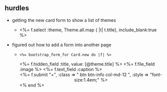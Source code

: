 


hurdles 
---------------------------------

- getting the new card form to show a list of themes 
	-   <%= f.select :theme, Theme.all.map { |t| t.title}, include_blank:true %>


- figured out how to add a form into another page
	- 	  <%= bootstrap_form_for Card.new do |f| %>
    
      <div class="innerCard col-md-4 topicCard">
        <%= f.hidden_field :title, value: [@theme.title]  %>
          <%= f.file_field :image %>
          <%= f.text_field :caption %>
          <br>
          <div class="actions">
            <center><%= f.submit "+", :class => " btn btn-info col-md-12 ", :style => "font-size:1.4em;" %></center>
           </div>
        <% end %>
      </div>


